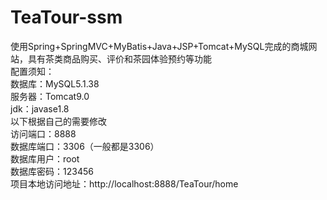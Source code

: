 # TeaTour-ssm
使用Spring+SpringMVC+MyBatis+Java+JSP+Tomcat+MySQL完成的商城网站，具有茶类商品购买、评价和茶园体验预约等功能<br>
配置须知：<br>
数据库：MySQL5.1.38<br>
服务器：Tomcat9.0<br>
jdk：javase1.8<br>
以下根据自己的需要修改<br>
访问端口：8888<br>
数据库端口：3306（一般都是3306）<br>
数据库用户：root<br>
数据库密码：123456<br>
项目本地访问地址：http://localhost:8888/TeaTour/home<br>




